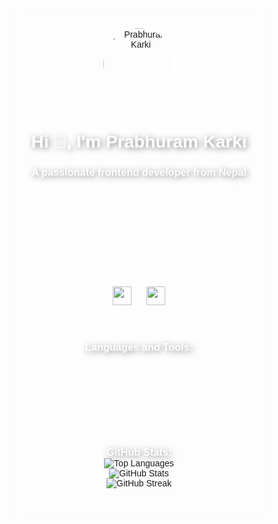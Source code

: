 <!DOCTYPE html>
<html lang="en">
<head>
    <meta charset="UTF-8">
    <meta name="viewport" content="width=device-width, initial-scale=1.0">
    <title>Prabhuram Karki - GitHub Profile</title>
    <link rel="preconnect" href="https://fonts.googleapis.com">
    <link href="https://fonts.googleapis.com/css2?family=Montserrat:wght@300;400;600&display=swap" rel="stylesheet">
    <style>
        * {
            margin: 0;
            padding: 0;
            box-sizing: border-box;
            font-family: 'Montserrat', sans-serif;
        }
        body {
            background: url('https://source.unsplash.com/1600x900/?technology,code') no-repeat center center/cover;
            display: flex;
            justify-content: center;
            align-items: center;
            height: 100vh;
            padding: 20px;
        }
        .container {
            background: rgba(255, 255, 255, 0.1);
            backdrop-filter: blur(10px);
            border-radius: 15px;
            padding: 30px;
            width: 90%;
            max-width: 800px;
            text-align: center;
            box-shadow: 0 4px 10px rgba(255, 255, 255, 0.2);
        }
        .profile-img {
            width: 120px;
            border-radius: 50%;
            border: 3px solid white;
            margin-bottom: 10px;
        }
        h1, h3 {
            color: white;
            text-shadow: 2px 2px 10px rgba(0,0,0,0.5);
        }
        p, a {
            color: white;
            font-size: 1rem;
        }
        .social-icons img {
            width: 30px;
            margin: 10px;
            transition: transform 0.3s;
        }
        .social-icons img:hover {
            transform: scale(1.2);
        }
        .card {
            background: rgba(255, 255, 255, 0.2);
            padding: 15px;
            border-radius: 10px;
            margin-top: 10px;
        }
    </style>
</head>
<body>
    <div class="container">
        <img class="profile-img" src="https://avatars.githubusercontent.com/u/your-github-id?v=4" alt="Prabhuram Karki">
        <h1>Hi 👋, I'm Prabhuram Karki</h1>
        <h3>A passionate frontend developer from Nepal</h3>
        <p>🌱 I’m currently learning <strong>React.js, Node.js, Express.js & MongoDB</strong></p>
        <p>👨‍💻 All of my projects are available at <a href="https://prabhuramkarki.com.np" target="_blank">prabhuramkarki.com.np</a></p>
        <p>📫 Reach me at: <strong>prabhuramkarki@hotmail.com</strong></p>
        <div class="social-icons">
            <a href="https://twitter.com/prabhuramkarki_" target="_blank"><img src="https://raw.githubusercontent.com/rahuldkjain/github-profile-readme-generator/master/src/images/icons/Social/twitter.svg"></a>
            <a href="https://linkedin.com/in/prabhuramkarki" target="_blank"><img src="https://raw.githubusercontent.com/rahuldkjain/github-profile-readme-generator/master/src/images/icons/Social/linked-in-alt.svg"></a>
        </div>
        <div class="card">
            <h3>Languages and Tools:</h3>
            <p>HTML, CSS, JavaScript, React, Node.js, MongoDB, PHP, Firebase, MySQL, Linux, Git, TailwindCSS, TypeScript</p>
        </div>
        <div class="card">
            <h3>GitHub Stats:</h3>
            <img src="https://github-readme-stats.vercel.app/api/top-langs?username=prabhuramkarki&show_icons=true&locale=en&layout=compact" alt="Top Languages">
            <br>
            <img src="https://github-readme-stats.vercel.app/api?username=prabhuramkarki&show_icons=true&locale=en" alt="GitHub Stats">
            <br>
            <img src="https://github-readme-streak-stats.herokuapp.com/?user=prabhuramkarki" alt="GitHub Streak">
        </div>
    </div>
</body>
</html>

